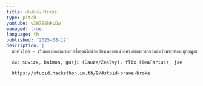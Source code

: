 ```yaml
---
title: เป็ดปักกิ่ง Mixue
type: pitch
youtube: vXW79ShkLDw
managed: true
language: th
published: '2025-08-12'
description: |
  เสีย(ง)สติ - เว็บเพลงหลอนประสาทซึ่งอุดมไปด้วยเสียงเพลงอันน่าพิศวงส่งตรงจากนรกที่พร้อมจะทำลายทุกอณูเซลล์หูของท่านเพียงแค่คลิกเปิดเว็บและท่านจะออกไม่ได้อีกเลย (พร้อมบริการขายโรงศพในเร็วๆนี้)

  ทีม: suwizx, baimon, gusji (Cauze/Zealvy), flix (TeaTarius), jxe

  https://stupid.hackathon.in.th/9/#stpid-brane-broke
---
```

